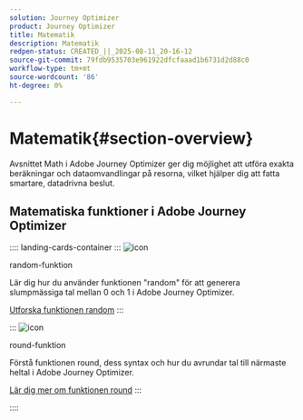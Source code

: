```yaml
---
solution: Journey Optimizer
product: Journey Optimizer
title: Matematik
description: Matematik
redpen-status: CREATED_||_2025-08-11_20-16-12
source-git-commit: 79fdb9535703e961922dfcfaaad1b6731d2d88c0
workflow-type: tm+mt
source-wordcount: '86'
ht-degree: 0%

---
```



# Matematik{#section-overview}

Avsnittet Math i Adobe Journey Optimizer ger dig möjlighet att utföra exakta beräkningar och dataomvandlingar på resorna, vilket hjälper dig att fatta smartare, datadrivna beslut.

## Matematiska funktioner i Adobe Journey Optimizer

:::: landing-cards-container
:::
![icon](https://cdn.experienceleague.adobe.com/icons/code-branch.svg)

random-funktion

Lär dig hur du använder funktionen &quot;random&quot; för att generera slumpmässiga tal mellan 0 och 1 i Adobe Journey Optimizer.

[Utforska funktionen random](../using/building-journeys/functions/functionrandom.md)
:::

:::
![icon](https://cdn.experienceleague.adobe.com/icons/code-branch.svg)

round-funktion

Förstå funktionen round, dess syntax och hur du avrundar tal till närmaste heltal i Adobe Journey Optimizer.

[Lär dig mer om funktionen round](../using/building-journeys/functions/functionround.md)
:::

::::
